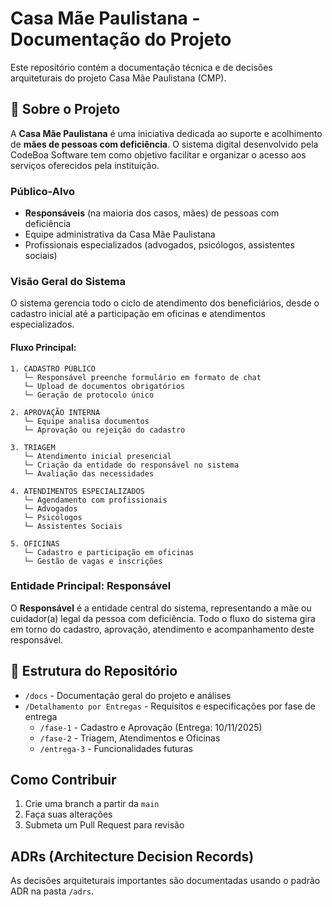 # Casa Mãe Paulistana - Documentação do Projeto

Este repositório contém a documentação técnica e de decisões arquiteturais do projeto Casa Mãe Paulistana (CMP).

## 📖 Sobre o Projeto

A **Casa Mãe Paulistana** é uma iniciativa dedicada ao suporte e acolhimento de **mães de pessoas com deficiência**. O sistema digital desenvolvido pela CodeBoa Software tem como objetivo facilitar e organizar o acesso aos serviços oferecidos pela instituição.

### Público-Alvo
- **Responsáveis** (na maioria dos casos, mães) de pessoas com deficiência
- Equipe administrativa da Casa Mãe Paulistana
- Profissionais especializados (advogados, psicólogos, assistentes sociais)

### Visão Geral do Sistema

O sistema gerencia todo o ciclo de atendimento dos beneficiários, desde o cadastro inicial até a participação em oficinas e atendimentos especializados.

#### Fluxo Principal:

```
1. CADASTRO PÚBLICO
   └─ Responsável preenche formulário em formato de chat
   └─ Upload de documentos obrigatórios
   └─ Geração de protocolo único

2. APROVAÇÃO INTERNA
   └─ Equipe analisa documentos
   └─ Aprovação ou rejeição do cadastro

3. TRIAGEM
   └─ Atendimento inicial presencial
   └─ Criação da entidade do responsável no sistema
   └─ Avaliação das necessidades

4. ATENDIMENTOS ESPECIALIZADOS
   └─ Agendamento com profissionais
   └─ Advogados
   └─ Psicólogos
   └─ Assistentes Sociais

5. OFICINAS
   └─ Cadastro e participação em oficinas
   └─ Gestão de vagas e inscrições
```

### Entidade Principal: Responsável

O **Responsável** é a entidade central do sistema, representando a mãe ou cuidador(a) legal da pessoa com deficiência. Todo o fluxo do sistema gira em torno do cadastro, aprovação, atendimento e acompanhamento deste responsável.

## 📁 Estrutura do Repositório

- `/docs` - Documentação geral do projeto e análises
- `/Detalhamento por Entregas` - Requisitos e especificações por fase de entrega
  - `/fase-1` - Cadastro e Aprovação (Entrega: 10/11/2025)
  - `/fase-2` - Triagem, Atendimentos e Oficinas
  - `/entrega-3` - Funcionalidades futuras

## Como Contribuir

1. Crie uma branch a partir da `main`
2. Faça suas alterações
3. Submeta um Pull Request para revisão

## ADRs (Architecture Decision Records)

As decisões arquiteturais importantes são documentadas usando o padrão ADR na pasta `/adrs`.
